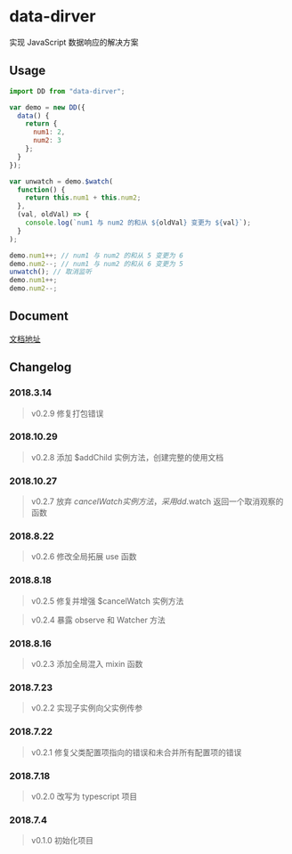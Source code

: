 # data-dirver

实现 JavaScript 数据响应的解决方案

## Usage

```js
import DD from "data-dirver";

var demo = new DD({
  data() {
    return {
      num1: 2,
      num2: 3
    };
  }
});

var unwatch = demo.$watch(
  function() {
    return this.num1 + this.num2;
  },
  (val, oldVal) => {
    console.log(`num1 与 num2 的和从 ${oldVal} 变更为 ${val}`);
  }
);

demo.num1++; // num1 与 num2 的和从 5 变更为 6
demo.num2--; // num1 与 num2 的和从 6 变更为 5
unwatch(); // 取消监听
demo.num1++;
demo.num2--;
```

## Document

[文档地址](https://hamger.github.io/data-dirver/)

## Changelog

### 2018.3.14

> v0.2.9 修复打包错误

### 2018.10.29

> v0.2.8 添加 \$addChild 实例方法，创建完整的使用文档

### 2018.10.27

> v0.2.7 放弃 $cancelWatch 实例方法，采用 dd.$watch 返回一个取消观察的函数

### 2018.8.22

> v0.2.6 修改全局拓展 use 函数

### 2018.8.18

> v0.2.5 修复并增强 \$cancelWatch 实例方法

> v0.2.4 暴露 observe 和 Watcher 方法

### 2018.8.16

> v0.2.3 添加全局混入 mixin 函数

### 2018.7.23

> v0.2.2 实现子实例向父实例传参

### 2018.7.22

> v0.2.1 修复父类配置项指向的错误和未合并所有配置项的错误

### 2018.7.18

> v0.2.0 改写为 typescript 项目

### 2018.7.4

> v0.1.0 初始化项目
